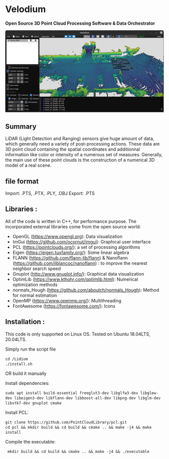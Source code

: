 # Velodium
**Open Source 3D Point Cloud Processing Software & Data Orchestrator**

![Screenshot](media/screenshot.png)

## Summary

LiDAR (Light Detection and Ranging) sensors give huge amount of data, which generally need a variety of post-processing actions. These data are 3D point cloud containing the spatial coordinates and additionnal information like color or intensity of a numerous set of measures. Generally, the main use of these point clouds is the construction of a numerical 3D model of a real scene. 

## file format

Import: .PTS, .PTX, .PLY, .OBJ
Export: .PTS
 
## Libraries :
All of the code is written in C++, for performance purpose. The incorporated external libraries come from the open source world:
- OpenGL (https://www.opengl.org): Data visualization
- ImGui (https://github.com/ocornut/imgui): Graphical user interface
- PCL (https://pointclouds.org/): a set of processing algorithms
- Eigen (https://eigen.tuxfamily.org/): Some linear algebra
- FLANN (https://github.com/flann-lib/flann) & Nanoflann (https://github.com/jlblancoc/nanoflann) : to improve the nearest neighbor search speed
- Gnuplot (http://www.gnuplot.info/): Graphical data visualization
- OptimLib (https://www.kthohr.com/optimlib.html): Numerical optimization methods
- normals_Hough (https://github.com/aboulch/normals_Hough): Method for normal estimation
- OpenMP (https://www.openmp.org/): Multithreading
- FontAwesome (https://fontawesome.com/): Icons


## Installation : 

This code is only supported on Linux OS. 
Tested on Ubuntu 18.04LTS, 20.04LTS.

Simply run the script file 
```
cd /Lidium
./install.sh
```

OR build it manually

Install dependencies: 
```
sudo apt install build-essential freeglut3-dev libglfw3-dev libglew-dev libeigen3-dev libflann-dev libboost-all-dev libpng-dev libglm-dev libvtk7-dev gnuplot cmake
```
Install PCL:
```
git clone https://github.com/PointCloudLibrary/pcl.git
cd pcl && mkdir build && cd build && cmake .. && make -j4 && make install 
```
Compile the executable:
```
 mkdir build && cd build && cmake .. && make -j4 && ./executable
```

